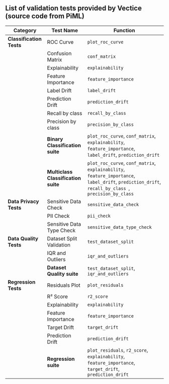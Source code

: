 ## List of validation tests provided by Vectice (source code from PiML)
| **Category**                 | **Test Name**                    | **Function**                         |
|------------------------------|----------------------------------|--------------------------------------|
| **Classification Tests**     | ROC Curve                        | `plot_roc_curve`                     |
|                              | Confusion Matrix                 | `conf_matrix`                        |
|                              | Explainability                   | `explainability`                     |
|                              | Feature Importance               | `feature_importance`                 |
|                              | Label Drift                      | `label_drift`                        |
|                              | Prediction Drift                 | `prediction_drift`                   |
|                              | Recall by class                  | `recall_by_class `                   |
|                              | Precision by class               | `precision_by_class `                   |
|                              | **Binary Classification suite** | `plot_roc_curve`, `conf_matrix`, `explainability`, `feature_importance`, `label_drift`, `prediction_drift` |
|                              | **Multiclass Classification suite** | `plot_roc_curve`, `conf_matrix`, `explainability`, `feature_importance`, `label_drift`, `prediction_drift`, `recall_by_class `, `precision_by_class ` |
| **Data Privacy Tests**       | Sensitive Data Check             | `sensitive_data_check`               |
|                              | PII Check                        | `pii_check`                          |
|                              | Sensitive Data Type Check        | `sensitive_data_type_check`          |
| **Data Quality Tests**       | Dataset Split Validation         | `test_dataset_split`                 |
|                              | IQR and Outliers                 | `iqr_and_outliers`                   |
|                              | **Dataset Quality suite**    | `test_dataset_split`, `iqr_and_outliers` |
| **Regression Tests**         | Residuals Plot                   | `plot_residuals`                     |
|                              | R² Score                         | `r2_score`                           |
|                              | Explainability                   | `explainability`                     |
|                              | Feature Importance               | `feature_importance`                 |
|                              | Target Drift                     | `target_drift`                       |
|                              | Prediction Drift                 | `prediction_drift`                   |
|                              | **Regression suite**         | `plot_residuals`, `r2_score`, `explainability`, `feature_importance`, `target_drift`, `prediction_drift` |


